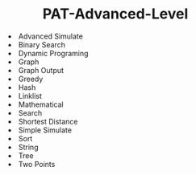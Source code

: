 <h1 align = "center">PAT-Advanced-Level</h1>
<dir>
  <li>Advanced Simulate</li>
  <li>Binary Search</li>
  <li>Dynamic Programing</li>
  <li>Graph</li>
  <li>Graph Output</li>
  <li>Greedy</li>
  <li>Hash</li>
  <li>Linklist</li>
  <li>Mathematical</li>
  <li>Search</li>
  <li>Shortest Distance</li>
  <li>Simple Simulate</li>
  <li>Sort</li>
  <li>String</li>
  <li>Tree</li>
  <li>Two Points</li>
</dir>
